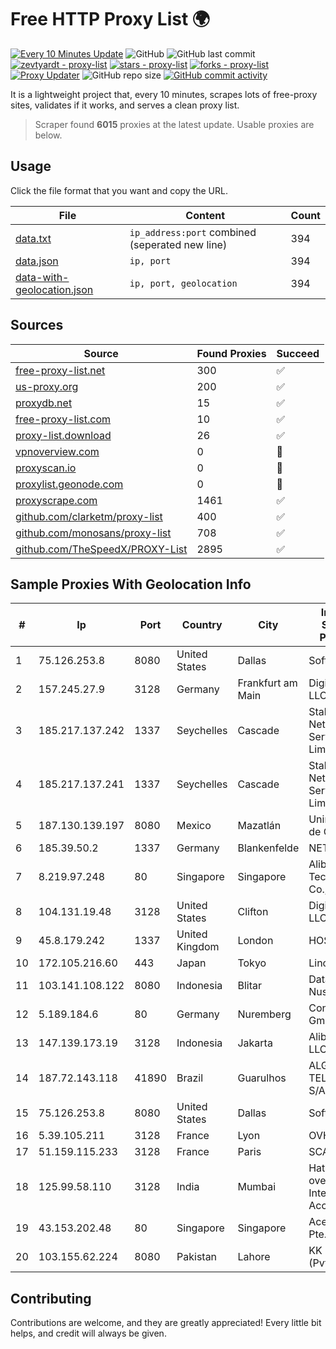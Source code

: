 
# Free HTTP Proxy List 🌍

[![Every 10 Minutes Update](https://github.com/mertguvencli/http-proxy-list/actions/workflows/main.yml/badge.svg?branch=main)](https://github.com/mertguvencli/http-proxy-list/actions/workflows/main.yml)
![GitHub](https://img.shields.io/github/license/mertguvencli/http-proxy-list)
![GitHub last commit](https://img.shields.io/github/last-commit/mertguvencli/http-proxy-list)
[![zevtyardt - proxy-list](https://img.shields.io/static/v1?label=zevtyardt&message=proxy-list&color=blue&logo=github)](https://github.com/zevtyardt/proxy-list "Go to GitHub repo")
[![stars - proxy-list](https://img.shields.io/github/stars/zevtyardt/proxy-list?style=social)](https://github.com/zevtyardt/proxy-list)
[![forks - proxy-list](https://img.shields.io/github/forks/zevtyardt/proxy-list?style=social)](https://github.com/zevtyardt/proxy-list)
[![Proxy Updater](https://github.com/zevtyardt/proxy-list/workflows/Proxy%20Updater/badge.svg)](https://github.com/zevtyardt/proxy-list/actions?query=workflow:"Proxy+Updater")
![GitHub repo size](https://img.shields.io/github/repo-size/zevtyardt/proxy-list)
[![GitHub commit activity](https://img.shields.io/github/commit-activity/m/zevtyardt/proxy-list?logo=commits)](https://github.com/zevtyardt/proxy-list/commits/main)

It is a lightweight project that, every 10 minutes, scrapes lots of free-proxy sites, validates if it works, and serves a clean proxy list.

> Scraper found **6015** proxies at the latest update. Usable proxies are below.

## Usage

Click the file format that you want and copy the URL.

|File|Content|Count|
|----|-------|-----|
|[data.txt](https://raw.githubusercontent.com/mertguvencli/http-proxy-list/main/proxy-list/data.txt)|`ip_address:port` combined (seperated new line)|394|
|[data.json](https://raw.githubusercontent.com/mertguvencli/http-proxy-list/main/proxy-list/data.json)|`ip, port`|394|
|[data-with-geolocation.json](https://raw.githubusercontent.com/mertguvencli/http-proxy-list/main/proxy-list/data-with-geolocation.json)|`ip, port, geolocation`|394|

## Sources

|Source|Found Proxies|Succeed|
|------|-------------|-------|
|[free-proxy-list.net](https://free-proxy-list.net)|300|✅|
|[us-proxy.org](https://www.us-proxy.org)|200|✅|
|[proxydb.net](http://proxydb.net)|15|✅|
|[free-proxy-list.com](https://free-proxy-list.com/?page=&port=&type%5B%5D=http&type%5B%5D=https&up_time=0&search=Search)|10|✅|
|[proxy-list.download](https://www.proxy-list.download/HTTP)|26|✅|
|[vpnoverview.com](https://vpnoverview.com/privacy/anonymous-browsing/free-proxy-servers)|0|🚫|
|[proxyscan.io](https://www.proxyscan.io)|0|🚫|
|[proxylist.geonode.com](https://proxylist.geonode.com/api/proxy-list?limit=300&page=1&sort_by=lastChecked&sort_type=desc&protocols=http,https)|0|🚫|
|[proxyscrape.com](https://api.proxyscrape.com/v2/?request=displayproxies&protocol=http&timeout=10000&country=all&ssl=all&anonymity=all)|1461|✅|
|[github.com/clarketm/proxy-list](https://raw.githubusercontent.com/clarketm/proxy-list/master/proxy-list-raw.txt)|400|✅|
|[github.com/monosans/proxy-list](https://raw.githubusercontent.com/monosans/proxy-list/main/proxies/http.txt)|708|✅|
|[github.com/TheSpeedX/PROXY-List](https://raw.githubusercontent.com/TheSpeedX/PROXY-List/master/http.txt)|2895|✅|


## Sample Proxies With Geolocation Info

|#|Ip|Port|Country|City|Internet Service Provider|
|-|--|----|-------|----|-------------------------|
|1|75.126.253.8|8080|United States|Dallas|SoftLayer|
|2|157.245.27.9|3128|Germany|Frankfurt am Main|DigitalOcean, LLC|
|3|185.217.137.242|1337|Seychelles|Cascade|Stallion Network Services Limited|
|4|185.217.137.241|1337|Seychelles|Cascade|Stallion Network Services Limited|
|5|187.130.139.197|8080|Mexico|Mazatlán|Uninet S.A. de C.V.|
|6|185.39.50.2|1337|Germany|Blankenfelde|NETZNUTZ|
|7|8.219.97.248|80|Singapore|Singapore|Alibaba (US) Technology Co., Ltd.|
|8|104.131.19.48|3128|United States|Clifton|DigitalOcean, LLC|
|9|45.8.179.242|1337|United Kingdom|London|HOSTLAND|
|10|172.105.216.60|443|Japan|Tokyo|Linode, LLC|
|11|103.141.108.122|8080|Indonesia|Blitar|Data Buana Nusantara|
|12|5.189.184.6|80|Germany|Nuremberg|Contabo GmbH|
|13|147.139.173.19|3128|Indonesia|Jakarta|Alibaba.com LLC|
|14|187.72.143.118|41890|Brazil|Guarulhos|ALGAR TELECOM S/A|
|15|75.126.253.8|8080|United States|Dallas|SoftLayer|
|16|5.39.105.211|3128|France|Lyon|OVH SAS|
|17|51.159.115.233|3128|France|Paris|SCALEWAY|
|18|125.99.58.110|3128|India|Mumbai|Hathway IP over Cable Internet Access|
|19|43.153.202.48|80|Singapore|Singapore|Aceville Pte.ltd|
|20|103.155.62.224|8080|Pakistan|Lahore|KK Networks (Pvt) Ltd.|



## Contributing

Contributions are welcome, and they are greatly appreciated! Every
little bit helps, and credit will always be given.

